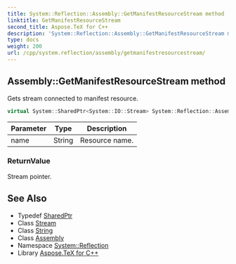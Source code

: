 ```yaml
---
title: System::Reflection::Assembly::GetManifestResourceStream method
linktitle: GetManifestResourceStream
second_title: Aspose.TeX for C++
description: 'System::Reflection::Assembly::GetManifestResourceStream method. Gets stream connected to manifest resource in C++.'
type: docs
weight: 200
url: /cpp/system.reflection/assembly/getmanifestresourcestream/
---
```

## Assembly::GetManifestResourceStream method


Gets stream connected to manifest resource.

```cpp
virtual System::SharedPtr<System::IO::Stream> System::Reflection::Assembly::GetManifestResourceStream(String name) const
```


| Parameter | Type | Description |
| --- | --- | --- |
| name | String | Resource name. |

### ReturnValue

Stream pointer.

## See Also

* Typedef [SharedPtr](../../../system/sharedptr/)
* Class [Stream](../../../system.io/stream/)
* Class [String](../../../system/string/)
* Class [Assembly](../)
* Namespace [System::Reflection](../../)
* Library [Aspose.TeX for C++](../../../)
